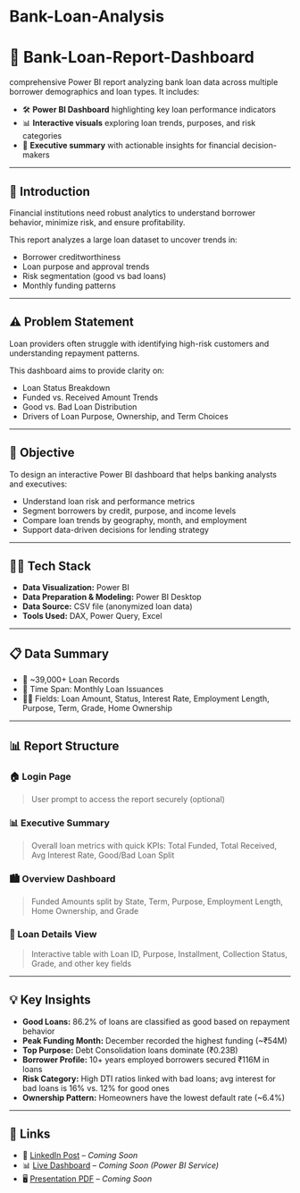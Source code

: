 # Bank-Loan-Analysis
# 🏦 Bank-Loan-Report-Dashboard

comprehensive Power BI report analyzing bank loan data across multiple borrower demographics and loan types. It includes:

- 🛠️ **Power BI Dashboard** highlighting key loan performance indicators  
- 📊 **Interactive visuals** exploring loan trends, purposes, and risk categories  
- 📑 **Executive summary** with actionable insights for financial decision-makers  

---

## 📝 Introduction

Financial institutions need robust analytics to understand borrower behavior, minimize risk, and ensure profitability.

This report analyzes a large loan dataset to uncover trends in:

- Borrower creditworthiness  
- Loan purpose and approval trends  
- Risk segmentation (good vs bad loans)  
- Monthly funding patterns  

---

## ⚠️ Problem Statement

Loan providers often struggle with identifying high-risk customers and understanding repayment patterns.

This dashboard aims to provide clarity on:

- Loan Status Breakdown  
- Funded vs. Received Amount Trends  
- Good vs. Bad Loan Distribution  
- Drivers of Loan Purpose, Ownership, and Term Choices  

---

## 🎯 Objective

To design an interactive Power BI dashboard that helps banking analysts and executives:

- Understand loan risk and performance metrics  
- Segment borrowers by credit, purpose, and income levels  
- Compare loan trends by geography, month, and employment  
- Support data-driven decisions for lending strategy  

---

## 👩‍💻 Tech Stack

- **Data Visualization:** Power BI  
- **Data Preparation & Modeling:** Power BI Desktop  
- **Data Source:** CSV file (anonymized loan data)  
- **Tools Used:** DAX, Power Query, Excel  

---

## 📋 Data Summary

- 📄 ~39,000+ Loan Records  
- 📅 Time Span: Monthly Loan Issuances  
- 🧑‍💼 Fields: Loan Amount, Status, Interest Rate, Employment Length, Purpose, Term, Grade, Home Ownership  

---

## 📊 Report Structure

### 🏠 Login Page  
> User prompt to access the report securely (optional)

### 📊 Executive Summary  
> Overall loan metrics with quick KPIs: Total Funded, Total Received, Avg Interest Rate, Good/Bad Loan Split  

### 🏙️ Overview Dashboard  
> Funded Amounts split by State, Term, Purpose, Employment Length, Home Ownership, and Grade  

### 👤 Loan Details View  
> Interactive table with Loan ID, Purpose, Installment, Collection Status, Grade, and other key fields  

---

## 💡 Key Insights

- **Good Loans:** 86.2% of loans are classified as good based on repayment behavior  
- **Peak Funding Month:** December recorded the highest funding (~₹54M)  
- **Top Purpose:** Debt Consolidation loans dominate (₹0.23B)  
- **Borrower Profile:** 10+ years employed borrowers secured ₹116M in loans  
- **Risk Category:** High DTI ratios linked with bad loans; avg interest for bad loans is 16% vs. 12% for good ones  
- **Ownership Pattern:** Homeowners have the lowest default rate (~6.4%)  

---

## 📎 Links

- 💼 [LinkedIn Post]() – *Coming Soon*  
- 📊 [Live Dashboard]() – *Coming Soon (Power BI Service)*  
- 🖥️ [Presentation PDF]() – *Coming Soon*  
